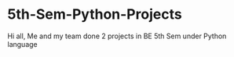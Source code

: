 # 5th-Sem-Python-Projects
Hi all, Me and my team done 2 projects in BE 5th Sem under Python language
